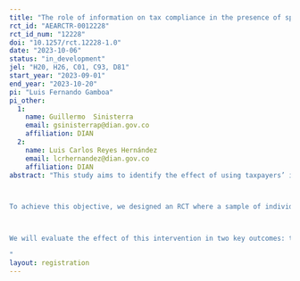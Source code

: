```yaml
---
title: "The role of information on tax compliance in the presence of spillovers. "
rct_id: "AEARCTR-0012228"
rct_id_num: "12228"
doi: "10.1257/rct.12228-1.0"
date: "2023-10-06"
status: "in_development"
jel: "H20, H26, C01, C93, D81"
start_year: "2023-09-01"
end_year: "2023-10-20"
pi: "Luis Fernando Gamboa"
pi_other:
  1:
    name: Guillermo  Sinisterra
    email: gsinisterrap@dian.gov.co
    affiliation: DIAN
  2:
    name: Luis Carlos Reyes Hernández
    email: lcrhernandez@dian.gov.co
    affiliation: DIAN
abstract: "This study aims to identify the effect of using taxpayers’ identification information in contact messages (SMS) on tax compliance rates by means of a RCT.  Specifically, this trial will allow us to identify the role of personal information in contact messages reminding taxpayers about their tax obligations on increasing tax compliance rates among taxpayers who do not submit tax reports on time. 

To achieve this objective, we designed an RCT where a sample of individuals who did not comply on time were randomly assigned to three treatment arms. Individuals in the first treatment group receive a personalized SMS, while those in the second treatment group receive a non-personalized SMS. For this trial, personalization corresponds to the use of the given name of the taxpayer at the beginning of the message. Finally, the third group corresponds to the control group, where individuals do not receive any SMS.  Regardless of the treatment, all reminders are sent at the end of the business day following each taxpayer’s due date, and its content only differs in whether it is personalized or not. 

We will evaluate the effect of this intervention in two key outcomes: tax compliance rate and tax revenue. 
"
layout: registration
---
```



